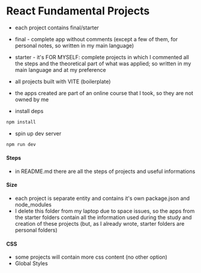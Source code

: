 # React Fundamental Projects

- each project contains final/starter
- final - complete app without comments (except a few of them, for personal notes, so written in my main language)
- starter - it's FOR MYSELF: complete projects in which I commented all the steps and the theoretical part of what was applied; so written in my main language and at my preference
- all projects built with VITE (boilerplate)
- the apps created are part of an online course that I took, so they are not owned by me

- install deps

```sh
npm install
```

- spin up dev server

```sh
npm run dev
```

#### Steps

- in README.md there are all the steps of projects and useful informations


#### Size

- each project is separate entity and contains it's own package.json and node_modules
- I delete this folder from my laptop due to space issues, so the apps from the starter folders contain all the information used during the study and creation of these projects (but, as I already wrote, starter folders are personal folders)


#### CSS

- some projects will contain more css content (no other option)
- Global Styles
